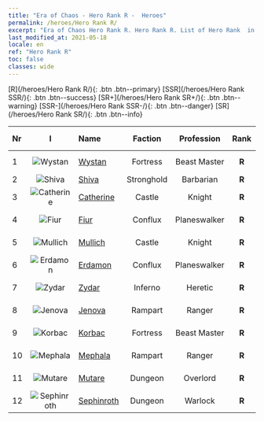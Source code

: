 ```yaml
---
title: "Era of Chaos - Hero Rank R -  Heroes"
permalink: /heroes/Hero Rank R/
excerpt: "Era of Chaos Hero Rank R. Hero Rank R. List of Hero Rank  in Era of Chaos"
last_modified_at: 2021-05-18
locale: en
ref: "Hero Rank R"
toc: false
classes: wide
---
```

 [R](/heroes/Hero Rank R/){: .btn .btn--primary} [SSR](/heroes/Hero Rank SSR/){: .btn .btn--success} [SR+](/heroes/Hero Rank SR+/){: .btn .btn--warning} [SSR-](/heroes/Hero Rank SSR-/){: .btn .btn--danger} [SR](/heroes/Hero Rank SR/){: .btn .btn--info} 

  | Nr |  I |    Name    |  Faction  |  Profession   |  Rank  |    Specialty     | User Rate  | 
  |:---|:--:|:-----------|:-------:|:-------------:|:------:|:-----------------|:----:|
  | 1 | ![Wystan](/images/h/h_Wystan.jpg) | [Wystan](/heroes/Wystan/) | Fortress | Beast Master | **R** |  Marsh Hunter | R |
  | 2 | ![Shiva](/images/h/h_Shiwa.jpg) | [Shiva](/heroes/Shiva/) | Stronghold | Barbarian | **R** |  Stormbringer | R |
  | 3 | ![Catherine](/images/h/h_Catherine.jpg) | [Catherine](/heroes/Catherine/) | Castle | Knight | **R** |  Iron Crusader | R |
  | 4 | ![Fiur](/images/h/h_Fiur.jpg) | [Fiur](/heroes/Fiur/) | Conflux | Planeswalker | **R** |  Fire Elemental | R |
  | 5 | ![Mullich](/images/h/h_Mullich.jpg) | [Mullich](/heroes/Mullich/) | Castle | Knight | **R** |  Charge Assault | R+ |
  | 6 | ![Erdamon](/images/h/h_Erdamon.jpg) | [Erdamon](/heroes/Erdamon/) | Conflux | Planeswalker | **R** |  King of Rocks | R |
  | 7 | ![Zydar](/images/h/h_Zydar.jpg) | [Zydar](/heroes/Zydar/) | Inferno | Heretic | **R** |  Summon Inferno | R |
  | 8 | ![Jenova](/images/h/h_Ylthin.jpg) | [Jenova](/heroes/Jenova/) | Rampart | Ranger | **R** |  Unicorn Maiden | R |
  | 9 | ![Korbac](/images/h/h_Korbac.jpg) | [Korbac](/heroes/Korbac/) | Fortress | Beast Master | **R** |  Flies in the Air | R |
  | 10 | ![Mephala](/images/h/h_Mephala.jpg) | [Mephala](/heroes/Mephala/) | Rampart | Ranger | **R** |  Absolute Defense | R |
  | 11 | ![Mutare](/images/h/h_Mutare.jpg) | [Mutare](/heroes/Mutare/) | Dungeon | Overlord | **R** |  Dungeon Torrent | R |
  | 12 | ![Sephinroth](/images/h/h_Sephinroth.jpg) | [Sephinroth](/heroes/Sephinroth/) | Dungeon | Warlock | **R** |  Crystal Stare | R |
